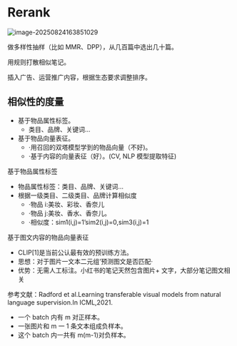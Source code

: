 # Rerank

![image-20250824163851029](https://gcore.jsdelivr.net/gh/davidliuk/images@master/image-20250824163851029.png)

做多样性抽样（比如 MMR、DPP），从几百篇中选出几十篇。

用规则打散相似笔记。

插入广告、运营推广内容，根据生态要求调整排序。

## 相似性的度量

- 基于物品属性标签。
  - 类目、品牌、关键词…
- 基于物品向量表征。
  - ·用召回的双塔模型学到的物品向量（不好)。
  - ·基于内容的向量表征（好）。(CV, NLP 模型提取特征)

基于物品属性标签

- 物品属性标签：类目、品牌、关键词…
- 根据一级类目、二级类目、品牌计算相似度
  - ·物品 i:美妆、彩妆、香奈儿
  - ·物品 j:美妆、香水、香奈儿。
  - ·相似度：sim1(i,j)=1’sim2(i,j)=0,sim3(i,j)=1

基于图文内容的物品向量表征

- CLIP[1]是当前公认最有效的预训练方法。
- 思想：对于图片一文本二元组’预测图文是否匹配·
- 优势：无需人工标注。小红书的笔记天然包含图片+ 文字，大部分笔记图文相关

参考文献：Radford et al.Learning transferable visual models from natural language supervision.In ICML,2021.

- 一个 batch 内有 m 对正样本。
- 一张图片和 m 一 1 条文本组成负样本。
- 这个 batch 内一共有 m(m-1)对负样本。
